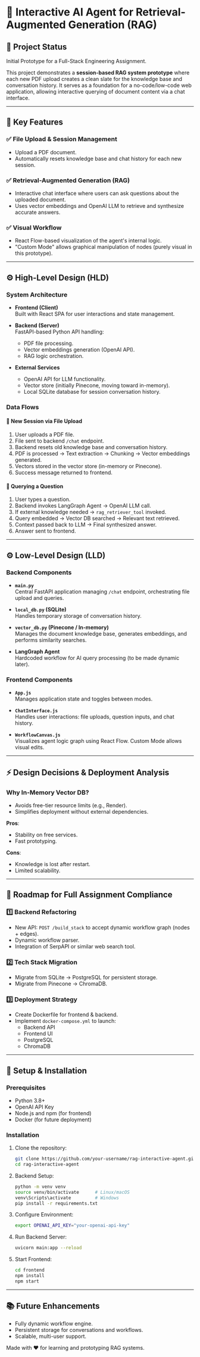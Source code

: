 # 🤖 Interactive AI Agent for Retrieval-Augmented Generation (RAG)

## 🚧 Project Status
Initial Prototype for a Full-Stack Engineering Assignment.

This project demonstrates a **session-based RAG system prototype** where each new PDF upload creates a clean slate for the knowledge base and conversation history. It serves as a foundation for a no-code/low-code web application, allowing interactive querying of document content via a chat interface.

---

## 🎯 Key Features

### ✅ File Upload & Session Management
- Upload a PDF document.
- Automatically resets knowledge base and chat history for each new session.

### ✅ Retrieval-Augmented Generation (RAG)
- Interactive chat interface where users can ask questions about the uploaded document.
- Uses vector embeddings and OpenAI LLM to retrieve and synthesize accurate answers.

### ✅ Visual Workflow
- React Flow-based visualization of the agent's internal logic.
- "Custom Mode" allows graphical manipulation of nodes (purely visual in this prototype).

---

## ⚙️ High-Level Design (HLD)

### System Architecture
- **Frontend (Client)**  
  Built with React SPA for user interactions and state management.

- **Backend (Server)**  
  FastAPI-based Python API handling:
    - PDF file processing.
    - Vector embeddings generation (OpenAI API).
    - RAG logic orchestration.

- **External Services**  
  - OpenAI API for LLM functionality.
  - Vector store (initially Pinecone, moving toward in-memory).
  - Local SQLite database for session conversation history.

### Data Flows

#### 📄 New Session via File Upload
1. User uploads a PDF file.
2. File sent to backend `/chat` endpoint.
3. Backend resets old knowledge base and conversation history.
4. PDF is processed → Text extraction → Chunking → Vector embeddings generated.
5. Vectors stored in the vector store (in-memory or Pinecone).
6. Success message returned to frontend.

#### 💬 Querying a Question
1. User types a question.
2. Backend invokes LangGraph Agent → OpenAI LLM call.
3. If external knowledge needed → `rag_retriever_tool` invoked.
4. Query embedded → Vector DB searched → Relevant text retrieved.
5. Context passed back to LLM → Final synthesized answer.
6. Answer sent to frontend.

---

## ⚙️ Low-Level Design (LLD)

### Backend Components
- **`main.py`**  
  Central FastAPI application managing `/chat` endpoint, orchestrating file upload and queries.

- **`local_db.py` (SQLite)**  
  Handles temporary storage of conversation history.

- **`vector_db.py` (Pinecone / In-memory)**  
  Manages the document knowledge base, generates embeddings, and performs similarity searches.

- **LangGraph Agent**  
  Hardcoded workflow for AI query processing (to be made dynamic later).

### Frontend Components
- **`App.js`**  
  Manages application state and toggles between modes.

- **`ChatInterface.js`**  
  Handles user interactions: file uploads, question inputs, and chat history.

- **`WorkflowCanvas.js`**  
  Visualizes agent logic graph using React Flow. Custom Mode allows visual edits.

---

## ⚡ Design Decisions & Deployment Analysis

### Why In-Memory Vector DB?
- Avoids free-tier resource limits (e.g., Render).
- Simplifies deployment without external dependencies.
  
**Pros**:
- Stability on free services.
- Fast prototyping.

**Cons**:
- Knowledge is lost after restart.
- Limited scalability.

---

## 🚀 Roadmap for Full Assignment Compliance

### 1️⃣ Backend Refactoring
- New API: `POST /build_stack` to accept dynamic workflow graph (nodes + edges).
- Dynamic workflow parser.
- Integration of SerpAPI or similar web search tool.

### 2️⃣ Tech Stack Migration
- Migrate from SQLite → PostgreSQL for persistent storage.
- Migrate from Pinecone → ChromaDB.

### 3️⃣ Deployment Strategy
- Create Dockerfile for frontend & backend.
- Implement `docker-compose.yml` to launch:
    - Backend API
    - Frontend UI
    - PostgreSQL
    - ChromaDB

---

## 🚀 Setup & Installation

### Prerequisites
- Python 3.8+
- OpenAI API Key
- Node.js and npm (for frontend)
- Docker (for future deployment)

### Installation
1. Clone the repository:
    ```bash
    git clone https://github.com/your-username/rag-interactive-agent.git
    cd rag-interactive-agent
    ```

2. Backend Setup:
    ```bash
    python -m venv venv
    source venv/bin/activate      # Linux/macOS
    venv\Scripts\activate         # Windows
    pip install -r requirements.txt
    ```

3. Configure Environment:
    ```bash
    export OPENAI_API_KEY="your-openai-api-key"
    ```

4. Run Backend Server:
    ```bash
    uvicorn main:app --reload
    ```

5. Start Frontend:
    ```bash
    cd frontend
    npm install
    npm start
    ```

---

## 📚 Future Enhancements
- Fully dynamic workflow engine.
- Persistent storage for conversations and workflows.
- Scalable, multi-user support.



Made with ❤️ for learning and prototyping RAG systems.
